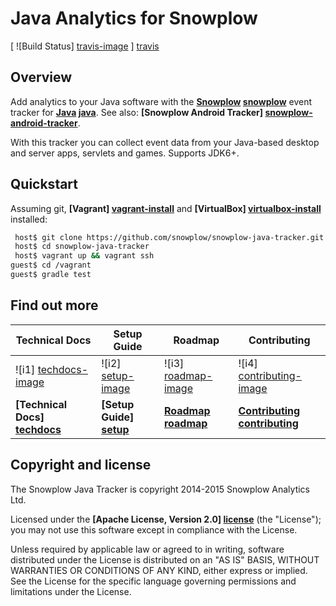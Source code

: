 # Java Analytics for Snowplow

[ ![Build Status] [travis-image] ] [travis]

## Overview

Add analytics to your Java software with the **[Snowplow] [snowplow]** event tracker for **[Java] [java]**. See also: **[Snowplow Android Tracker] [snowplow-android-tracker]**.

With this tracker you can collect event data from your Java-based desktop and server apps, servlets and games. Supports JDK6+.

## Quickstart

Assuming git, **[Vagrant] [vagrant-install]** and **[VirtualBox] [virtualbox-install]** installed:

```bash
 host$ git clone https://github.com/snowplow/snowplow-java-tracker.git
 host$ cd snowplow-java-tracker
 host$ vagrant up && vagrant ssh
guest$ cd /vagrant
guest$ gradle test
```

## Find out more

| Technical Docs                  | Setup Guide               | Roadmap                 | Contributing                      |
|---------------------------------|---------------------------|-------------------------|-----------------------------------|
| ![i1] [techdocs-image]          | ![i2] [setup-image]       | ![i3] [roadmap-image]   | ![i4] [contributing-image]        |
| **[Technical Docs] [techdocs]** | **[Setup Guide] [setup]** | **[Roadmap] [roadmap]** | **[Contributing] [contributing]** |

## Copyright and license

The Snowplow Java Tracker is copyright 2014-2015 Snowplow Analytics Ltd.

Licensed under the **[Apache License, Version 2.0] [license]** (the "License");
you may not use this software except in compliance with the License.

Unless required by applicable law or agreed to in writing, software
distributed under the License is distributed on an "AS IS" BASIS,
WITHOUT WARRANTIES OR CONDITIONS OF ANY KIND, either express or implied.
See the License for the specific language governing permissions and
limitations under the License.

[java]: http://www.java.com/en/

[snowplow]: http://snowplowanalytics.com
[snowplow-android-tracker]: https://github.com/snowplow/snowplow-android-tracker/

[vagrant-install]: http://docs.vagrantup.com/v2/installation/index.html
[virtualbox-install]: https://www.virtualbox.org/wiki/Downloads

[techdocs-image]: https://d3i6fms1cm1j0i.cloudfront.net/github/images/techdocs.png
[setup-image]: https://d3i6fms1cm1j0i.cloudfront.net/github/images/setup.png
[roadmap-image]: https://d3i6fms1cm1j0i.cloudfront.net/github/images/roadmap.png
[contributing-image]: https://d3i6fms1cm1j0i.cloudfront.net/github/images/contributing.png

[techdocs]: https://github.com/snowplow/snowplow/wiki/Android-and-Java-Tracker
[setup]: https://github.com/snowplow/snowplow/wiki/Java-Tracker-Setup
[roadmap]: https://github.com/snowplow/snowplow/wiki/Java-Tracker-Roadmap
[contributing]: https://github.com/snowplow/snowplow/wiki/Java-Tracker-Contributing

[travis]: https://travis-ci.org/snowplow/snowplow-java-tracker
[travis-image]: https://travis-ci.org/snowplow/snowplow-java-tracker.svg?branch=master

[license]: http://www.apache.org/licenses/LICENSE-2.0
